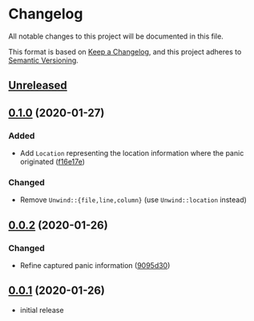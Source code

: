 # Changelog

All notable changes to this project will be documented in this file.

This format is based on [Keep a Changelog], and this project adheres to [Semantic Versioning].

## [Unreleased]

## [0.1.0] (2020-01-27)

### Added

* Add `Location` representing the location information where the panic originated ([f16e17e](https://github.com/ubnt-intrepid/maybe-unwind/commit/f16e17ec66a6f4853b5b28e7dafdb85fb2105023))

### Changed

* Remove `Unwind::{file,line,column}` (use `Unwind::location` instead)

## [0.0.2] (2020-01-26)

### Changed

* Refine captured panic information ([9095d30](https://github.com/ubnt-intrepid/maybe-unwind/commit/9095d30a6b29b3608f8c599c4fe4c2ef6d04e583))

## [0.0.1] (2020-01-26)

* initial release

<!-- links -->

[Unreleased]: https://github.com/ubnt-intrepid/maybe-unwind/compare/v0.1.0...HEAD
[0.1.0]: https://github.com/ubnt-intrepid/maybe-unwind/compare/v0.0.2...v0.1.0
[0.0.2]: https://github.com/ubnt-intrepid/maybe-unwind/compare/v0.0.1...v0.0.2
[0.0.1]: https://github.com/ubnt-intrepid/maybe-unwind/tree/v0.0.1

[Keep a Changelog]: https://keepachangelog.com/en/1.0.0/
[Semantic Versioning]: https://semver.org/spec/v2.0.0.html
